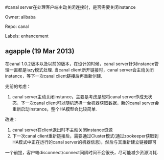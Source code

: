 #canal server在处理客户端主动关闭连接时，是否需要关闭instance

Owner: alibaba

Repo: canal

Labels: enhancement 

## agapple (19 Mar 2013)

在canal 1.0.2版本以及以前的版本，在设计的时候，canal server针对instance管理一直都是lazy模式处理.  当canal client断开链接时，canal server会主动关闭instance，等下一次canal client链接后再重新创建. 

先前的考虑：
1. canal server主动关闭instance，主要是考虑是想将canal server作成无状态，下一次canal client可以随机选择一台机器获取数据，新的canal server会重新启动instance，整个HA模型会比较简单. 

改进：
1.  canal server在client退出时不主动关闭instance资源
2.  下一次canal client重新链接后，需要通过Cluster模式(通过zookeeper获取到HA模式中正在运行的canal server的机器信息)，然后与其重新建立链接即可

一个前提，客户端disconnect/connect间隔时间不会很长，尽可能减少资源消耗. 


